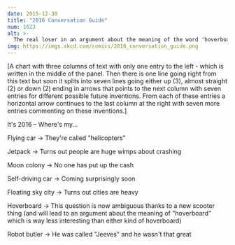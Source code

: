 ```yaml
---
date: 2015-12-30
title: "2016 Conversation Guide"
num: 1623
alt: >-
  The real loser in an argument about the meaning of the word 'hoverboard' is anyone who leaves that argument on foot.
img: https://imgs.xkcd.com/comics/2016_conversation_guide.png
---
```

[A chart with three columns of text with only one entry to the left - which is written in the middle of the panel. Then there is one line going right from this text but soon it splits into seven lines going either up (3), almost straight (2) or down (2) ending in arrows that points to the next column with seven entries for different possible future inventions. From each of these entries a horizontal arrow continues to the last column at the right with seven more entries commenting on these inventions.]

It's 2016 – Where's my...

Flying car &rarr; They're called "helicopters"

Jetpack &rarr; Turns out people are huge wimps about crashing

Moon colony &rarr; No one has put up the cash

Self-driving car &rarr; Coming surprisingly soon

Floating sky city &rarr; Turns out cities are heavy

Hoverboard &rarr; This question is now ambiguous thanks to a new scooter thing (and will lead to an argument about the meaning of "hoverboard" which is way less interesting than either kind of hoverboard)

Robot butler &rarr; He was called "Jeeves" and he wasn't that great